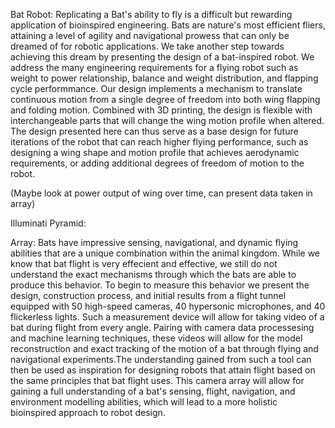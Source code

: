 Bat Robot:
Replicating a Bat's ability to fly is a difficult but rewarding application of bioinspired engineering. Bats are nature's most efficient fliers, attaining a level of agility and navigational prowess that can only be dreamed of for robotic applications. We take another step towards achieving this dream by presenting the design of a bat-inspired robot. We address the many engineering requirements for a flying robot such as weight to power relationship, balance and weight distribution, and flapping cycle performmance. Our design implements a mechanism to translate continuous motion from a single degree of freedom into both wing flapping and folding motion. Combined with 3D printing, the design is flexible with interchangeable parts that will change the wing motion profile when altered. The design presented here can thus serve as a base design for future iterations of the robot that can reach higher flying performance, such as designing a wing shape and motion profile that achieves aerodynamic requirements, or adding additional degrees of freedom of motion to the robot.

(Maybe look at power output of wing over time, can present data taken in array)


Illuminati Pyramid:



Array:
Bats have impressive sensing, navigational, and dynamic flying abilities that are a unique combination within the animal kingdom. While we know that bat flight is very effecient and effective, we still do not understand the exact mechanisms through which the bats are able to produce this behavior. To begin to measure this behavior we present the design, construction process, and initial results from a flight tunnel equipped with 50 high-speed cameras, 40 hypersonic microphones, and 40 flickerless lights. Such a measurement device will allow for taking video of a bat during flight from every angle. Pairing with camera data processesing and machine learning techniques, these videos will allow for the model reconstruction and exact tracking of the motion of a bat through flying and navigational experiments.The understanding gained from such a tool can then be used as inspiration for designing robots that attain flight based on the same principles that bat flight uses. This camera array will allow for gaining a full understanding of a bat's sensing, flight, navigation, and environment modelling abilities, which will lead to a more holistic bioinspired approach to robot design. 

